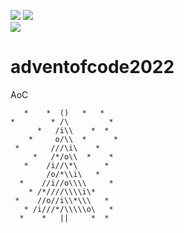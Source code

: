 ![](https://img.shields.io/badge/day%20📅-10-blue) 
![](https://img.shields.io/badge/stars%20⭐-20-yellow)	
![](https://img.shields.io/badge/days%20completed-10-red)	

# adventofcode2022


AoC
```
   *    *  ()   *   *
*        * /\         *
      *   /i\\    *  *
    *     o/\\  *      *
 *       ///\i\    *
     *   /*/o\\  *    *
   *    /i//\*\      *
        /o/*\\i\   *
  *    //i//o\\\\     *
    * /*////\\\\i\*
 *    //o//i\\*\\\   *
   * /i///*/\\\\\o\   *
  *    *   ||     *  *
  ```
